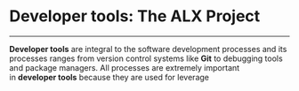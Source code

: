 # Developer tools: The ALX Project
---------------
__Developer tools__ are integral to the software development processes 
and its processes ranges from version control systems like __Git__
to debugging tools and package managers. All processes are extremely important  
in __developer tools__ because they are used for leverage
